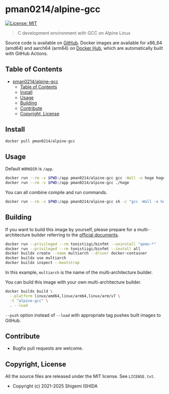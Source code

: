 # pman0214/alpine-gcc

[![License: MIT](https://img.shields.io/badge/License-MIT-yellow.svg)](https://opensource.org/licenses/MIT)

> C development environment with GCC on Alpine Linux

Source code is available on [GitHub](https://github.com/pman0214/docker_alpine-gcc).
Docker images are available for x86_64 (amd64) and aarch64 (arm64) on [Docker Hub](https://hub.docker.com/r/pman0214/alpine-gcc), which are automatically built with GitHub Actions.

## Table of Contents

- [pman0214/alpine-gcc](#pman0214alpine-gcc)
  - [Table of Contents](#table-of-contents)
  - [Install](#install)
  - [Usage](#usage)
  - [Building](#building)
  - [Contribute](#contribute)
  - [Copyright, License](#copyright-license)

## Install

```bash
docker pull pman0214/alpine-gcc
```

## Usage

Default `WORKDIR` is `/app`.

```bash
docker run --rm -v $PWD:/app pman0214/alpine-gcc gcc -Wall -o hoge hoge.c
docker run --rm -v $PWD:/app pman0214/alpine-gcc ./hoge
```

You can all combine compile and run commands.
```bash
docker run --rm -v $PWD:/app pman0214/alpine-gcc sh -c "gcc -Wall -o hoge hoge.c && ./hoge"
```


## Building

If you want to build this image by yourself, please prepare for a multi-architecture builder referring to the [official documents](https://docs.docker.com/desktop/multi-arch/).
```bash
docker run --privileged --rm tonistiigi/binfmt --uninstall "qemu-*"
docker run --privileged --rm tonistiigi/binfmt --install all
docker buildx create --name multiarch --driver docker-container
docker buildx use multiarch
docker buildx inspect --bootstrap
```
In this example, `multiarch` is the name of the multi-architecture builder.

You can build this image with your own multi-architecture builder.
```bash
docker buildx build \
  --platform linux/amd64,linux/arm64,linux/arm/v7 \
  -t "alpine-gcc" \
  . --load
```
`--push` option instead of `--load` with appropriate tag pushes built images to GitHub.

## Contribute

* Bugfix pull requests are welcome.

## Copyright, License

All the source files are released under the MIT license. See `LICENSE.txt`.

* Copyright (c) 2021-2025 Shigemi ISHIDA
